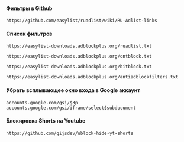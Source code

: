 #### Фильтры в Github

```
https://github.com/easylist/ruadlist/wiki/RU-Adlist-links
```

#### Список фильтров

```
https://easylist-downloads.adblockplus.org/ruadlist.txt
```

```
https://easylist-downloads.adblockplus.org/cntblock.txt
```

```
https://easylist-downloads.adblockplus.org/bitblock.txt
```

```
https://easylist-downloads.adblockplus.org/antiadblockfilters.txt
```

#### Убрать всплывающее окно входа в Google аккаунт 

```
accounts.google.com/gsi/$3p
accounts.google.com/gsi/iframe/select$subdocument
```

#### Блокировка Shorts на Youtube

```
https://github.com/gijsdev/ublock-hide-yt-shorts
```
